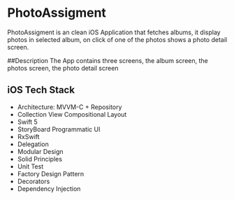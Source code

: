 # PhotoAssigment
PhotoAssigment is an clean iOS Application that fetches albums, it display photos in selected album, on click of one of the photos shows a photo detail screen.

##Description
The App contains three screens, the album screen, the photos screen, the photo detail screen

## iOS Tech Stack
* Architecture: MVVM-C + Repository
* Collection View Compositional Layout
* Swift 5
* StoryBoard Programmatic UI
* RxSwift
* Delegation
* Modular Design
* Solid Principles
* Unit Test
* Factory Design Pattern
* Decorators
* Dependency Injection 

